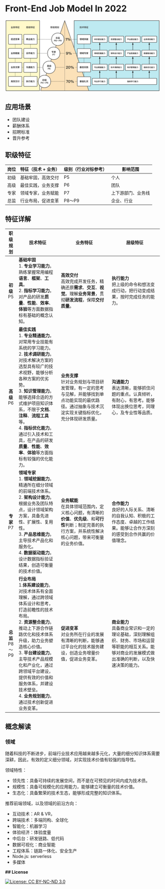 # Front-End Job Model In 2022

![Job Model](./images/JobModel.png)

## 应用场景

* 团队建设
* 薪酬体系
* 招聘标准
* 晋升参考
## 职级特征

| 岗位 | 特征（技术 + 业务） | 级别（行业对标参考） | 影响范围           |
| ---- | ------------------- | -------------------- | ------------------ |
| 初级 | 基础牢固，高效交付  | P5                   | 个人               |
| 高级 | 最佳实践，业务支撑  | P6                   | 团队               |
| 专家 | 领域专家，业务赋能  | P7                   | 上下游部门、业务线 |
| 总监 | 行业布局，促进变革  | P8～P9               | 企业、行业         |



## 特征详解

|       职级规划       | 技术特征                                                     | 业务特征                                                     | 层级特征                                                     |
| :------------------: | ------------------------------------------------------------ | ------------------------------------------------------------ | ------------------------------------------------------------ |
|   **初级**<br />P5   | **基础牢固**<br />1. **专业学习能力**。熟练掌握常用编程**语言**、**框架**、**工具**。<br />2. **指标学习能力**。对产品的研发**质量**、**性能**、**效率**、**体验**等方面数据指标有基础的概念认知。 | **高效交付**<br />高效完成开发任务，精确还原**需求**、**交互**、**视觉**。理解**业务背景**，贯彻**研发流程**，保障**交付质量**。 | **执行能力**<br />把上级的命令和想法变成行动，把行动变成结果，按时完成任务的能力。 |
|   **高级**<br />P6   | **最佳实践**<br />1. **专业精通能力**。对常用专业技能有系统的学习能力。<br />2. **技术调研能力**。对技术解决方案的选型具有较广的技术视野，能够分析各种方案的优劣势。<br />3. **知识管理能力**。能够选择合适的方式维护项目知识体系，不限于**文档**、**注释**、**流程工具**等。<br />4. **指标优化能力**。通过引入技术和工具，在产品的研发**质量**、**性能**、**效率**、**体验**等方面指标有较强的优化能力。 | **业务支撑**<br />针对业务规划与项目研发管理，有一定的思考与见解，并能够找到单点功能实现的最优路径。通过抽象与技术沉淀实现关键指标优化，充分体现研发质量。 | **沟通能力**<br />表达清晰，能够抓住问题的重点。认真倾听，有耐心，有思考。能够体现出换位思考，同理心，及专业性等品质。 |
|   **专家**<br />P7   | **领域专家**<br />1. **领域挖掘能力**。精通所在细分领域的前端技术体系。<br />2. **架构设计能力**。根据业务及团队特点，设计领域架构方案，具备先进性、扩展性、复用性。<br />3. **产品思维能力**。主导技术产品化和服务化。<br />4. **数据驱动能力**。设计数据指标验证结果，创造可衡量的技术价值。<br /> | **业务赋能**<br />在具体领域范围内，定义核心问题，有清晰的**价值**、**优先级**、和**可行性**判断；制定完善的执行方案，并系统性解决核心问题，带来可衡量的业务价值。 | **合作能力**<br />良好的人际关系、清晰的自我认知、积极的工作态度、卓越的工作结果。能够让合作方深刻的感受到合作共赢的价值理念。 |
| **总监**<br />P8～P9 | **行业布局**<br />1.**体系建设能力**。 对技术体系有全面理解，通过跨领域体系设计和思考，打造前瞻性的技术布局。<br />2. **资源整合能力**。推动上下游合作链路优化和技术体系升级，助力业务塑造核心价值。<br />3. **平台建设能力**。主导技术产品规模化和产业化，通过跨领域平台建设，提供有效的价值和服务体系，并建设技术壁垒。<br />4. **业务规划能力**。通过技术创新促进业务变革。 | **促进变革**<br />对业务所在行业的发展有清晰的判断，能够通过平台化的技术服务建设，创造业务增量价值，促进业务变革。 | **商业能力**<br />具备商业常识和一定的理论基础，深刻理解组织、财务、市场和运营等职能的相互关系。能够对商业的发展模式做出准确的判断，以及快速决策的能力。 |



## 概念解读

### 领域

随着科技的不断进步，前端行业技术应用越来越多元化，大量的细分知识体系需要深耕，因此，有效的定义细分领域，对实现技术价值有较强的指导性。

领域特性：

* 领先性：具备可持续的发展空间，而不是在可预见的时间内成为技术债。
* 规模性：具备可规模化的应用能力，能够建立可衡量的技术价值。
* 生态化：具备繁荣的技术生态，能够形成完整的知识体系。

推荐前端领域，以及领域的前沿方向：

* 互动技术：AR & VR，
* 跨端技术：多端同构、全球化
* 智能化：机器学习
* 体验经济：体验度量
* 中后台：研发链路、低代码
* 数据可视化：商业智能
* 工程体系：链路一体化、安全生产
* Node.js:  serverless
* 多媒体



 **## License**

[![License: CC BY-NC-ND 3.0](https://img.shields.io/badge/License-CC%20BY--NC--ND%203.0-lightgrey.svg)](https://creativecommons.org/licenses/by-nc-nd/3.0/)